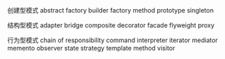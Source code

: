 创建型模式
abstract factory
builder
factory method
prototype
singleton

结构型模式
adapter
bridge
composite
decorator
facade
flyweight
proxy

行为型模式
chain of responsibility
command
interpreter
iterator
mediator
memento
observer
state
strategy
template method
visitor
